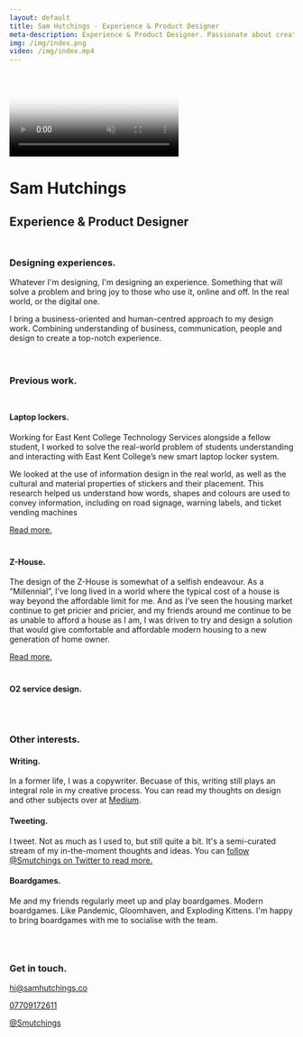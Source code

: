```yaml
---
layout: default
title: Sam Hutchings - Experience & Product Designer
meta-description: Experience & Product Designer. Passionate about creating a better world for everyone, through making great products.
img: /img/index.png
video: /img/index.mp4
---
```


<div class="container-fluid remove-all-margin remove-all-padding">
  <div class="row d-flex align-items-center justify-content-center flex-column">
    <div class="col">
      <div class="card homeCard">
        <div class="card-body">
          <video class="card-img-top" alt="{{ page.title }}" poster="{{ page.img }}" autoplay loop muted>
            <source src="{{ page.video }}" type="video/mp4">
          </video>
          <h1>Sam Hutchings</h1>
          <h2 class="card-subtitle mb-2 text-muted">Experience & Product Designer</h2>
          <div style="padding: 10px 0px;">
          <h3>Designing experiences.</h3>
            <p>Whatever I'm designing, I'm designing an experience. Something that will solve a problem and bring joy to those who use it, online and off. In the real world, or the digital one.</p>
            <p>I bring a business-oriented and human-centred approach to my design work. Combining understanding of business, communication, people and design to create a top-notch experience.</p>
          </div>
          <div style="padding: 10px 0px;">
          <h3>Previous work.</h3>
            <div style="padding: 10px 0px;">
              <h4 class="card-subtitle mb-2 text-muted">Laptop lockers.</h4>
              <p>Working for East Kent College Technology Services alongside a fellow student, I worked to solve the real-world problem of students understanding and interacting with East Kent College’s new smart laptop locker system.</p>
              <p>We looked at the use of information design in the real world, as well as the cultural and material properties of stickers and their placement. This research helped us understand how words, shapes and colours are used to convey information, including on road signage, warning labels, and ticket vending machines</p>
              <a href="http://samhutchings.co/designer/laptoplockers" class="btn btn-primary btn-lg">Read more.</a>
            </div>
              <div style="padding: 10px 0px;">
              <h4 class="card-subtitle mb-2 text-muted">Z-House.</h4>
              <p>The design of the Z-House is somewhat of a selfish endeavour. As a “Millennial”, I’ve long lived in a world where the typical cost of a house is way beyond the affordable limit for me. And as I’ve seen the housing market continue to get pricier and pricier, and my friends around me continue to be as unable to afford a house as I am, I was driven to try and design a solution that would give comfortable and affordable modern housing to a new generation of home owner.</p>
              <a href="http://samhutchings.co/designer/z-house" class="btn btn-primary btn-lg">Read more.</a>
            </div>
            <div style="padding: 10px 0px;">
              <h4 class="card-subtitle mb-2 text-muted">O2 service design.</h4>
              <p></p>
            </div>
          </div>
          <div style="padding: 10px 0px;">
          <h3>Other interests.</h3>
            <h4 class="card-subtitle mb-2 text-muted">Writing.</h4>
            <p>In a former life, I was a copywriter. Becuase of this, writing still plays an integral role in my creative process. You can read my thoughts on design and other subjects over at <a href="https://www.medium.com/@Smutchings">Medium</a>.</p>
            <h4 class="card-subtitle mb-2 text-muted">Tweeting.</h4>
            <p>I tweet. Not as much as I used to, but still quite a bit. It's a semi-curated stream of my in-the-moment thoughts and ideas. You can <a href="https://www.twitter.com/Smutchings">follow @Smutchings on Twitter to read more.</a></p>
            <h4 class="card-subtitle mb-2 text-muted">Boardgames.</h4>
            <p>Me and my friends regularly meet up and play boardgames. Modern boardgames. Like Pandemic, Gloomhaven, and Exploding Kittens. I'm happy to bring boardgames with me to socialise with the team.</p>
          </div>
          <div style="padding: 20px 0px;">
          <h3>Get in touch.</h3>
          <p><a href="mailto:hi@samhutchings.co">hi@samhutchings.co</a></p>
          <p><a href="tel:+447709172611">07709172611</a></p>
          <p><a href="https://www.twitter.com/Smutchings">@Smutchings</a></p>
        </div>
        </div>
      </div>
    </div>
  </div>
</div>
